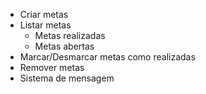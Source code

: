 - Criar metas
- Listar metas
    - Metas realizadas
    - Metas abertas
- Marcar/Desmarcar metas como realizadas
- Remover metas
- Sistema de mensagem

